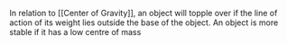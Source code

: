 In relation to [[Center of Gravity]], an object will topple over if the line of action of its weight lies outside the base of the object. An object is more stable if it has a low centre of mass